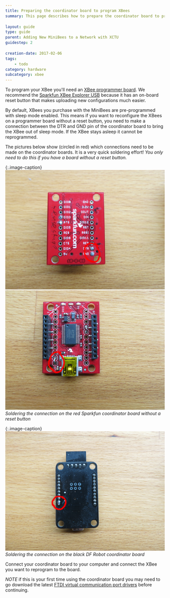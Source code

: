 ```yaml
---
title: Preparing the coordinator board to program XBees
summary: This page describes how to prepare the coordinator board to program XBees used with Sense/Stage.

layout: guide
type: guide
parent: Adding New MiniBees to a Network with XCTU
guidestep: 2

creation-date: 2017-02-06
tags:
    - todo
category: hardware
subcategory: xbee
---
```


To program your XBee you'll need an [XBee programmer board](/sensestage-v1/coordinator-board). We recommend the [Sparkfun XBee Explorer USB](https://www.sparkfun.com/products/11812) because it has an on-board reset button that makes uploading new configurations much easier.

By default, XBees you purchase with the MiniBees are pre-programmed with sleep mode enabled. This means if you want to reconfigure the XBees on a programmer board without a reset button, you need to make a connection between the DTR and GND pin of the coordinator board to bring the XBee out of sleep mode. If the XBee stays asleep it cannot be reprogrammed.

The pictures below show (circled in red) which connections need to be made on the coordinator boards. It is a very quick soldering effort! _You only need to do this if you have a board without a reset button._


{:.image-caption}
![](/img/coordinator_board_dtr_gnd_bottom.png)
![](/img/coordinator_board_dtr_gnd_top.png)
*Soldering the connection on the red Sparkfun coordinator board without a reset button*

{:.image-caption}
![](/img/coordinator_board_dtr_gnd_dfrobot.png)
*Soldering the connection on the black DF Robot coordinator board*

Connect your coordinator board to your computer and connect the XBee you want to reprogram to the board.

_*NOTE*_ if this is your first time using the coordinator board you may need to go download the latest [FTDI virtual communication port drivers](http://www.ftdichip.com/Drivers/VCP.htm) before continuing.
